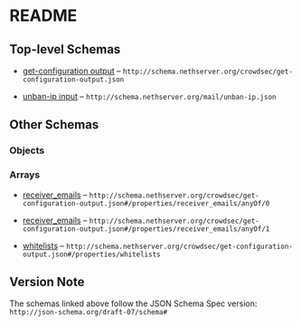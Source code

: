 # README

## Top-level Schemas

*   [get-configuration output](./get-configuration-output.md "Get crowdsec configuration") – `http://schema.nethserver.org/crowdsec/get-configuration-output.json`

*   [unban-ip input](./unban-ip.md "flush the postfix queue email") – `http://schema.nethserver.org/mail/unban-ip.json`

## Other Schemas

### Objects



### Arrays

*   [receiver\_emails](./get-configuration-output-properties-receiver_emails-anyof-receiver_emails.md "List of administrators to send crowdsec alerts") – `http://schema.nethserver.org/crowdsec/get-configuration-output.json#/properties/receiver_emails/anyOf/0`

*   [receiver\_emails](./get-configuration-output-properties-receiver_emails-anyof-receiver_emails-1.md "List of administrators to send crowdsec alerts") – `http://schema.nethserver.org/crowdsec/get-configuration-output.json#/properties/receiver_emails/anyOf/1`

*   [whitelists](./get-configuration-output-properties-whitelists.md "Whitelists array of IP, network or hostname") – `http://schema.nethserver.org/crowdsec/get-configuration-output.json#/properties/whitelists`

## Version Note

The schemas linked above follow the JSON Schema Spec version: `http://json-schema.org/draft-07/schema#`
